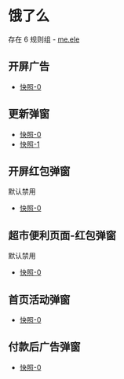 # 饿了么

存在 6 规则组 - [me.ele](/src/apps/me.ele.ts)

## 开屏广告

- [快照-0](https://i.gkd.li/import/12534930)

## 更新弹窗

- [快照-0](https://gkd-kit.gitee.io/import/12650280)
- [快照-1](https://gkd-kit.gitee.io/import/13206819)

## 开屏红包弹窗

默认禁用

- [快照-0](https://gkd-kit.gitee.io/import/12650238)

## 超市便利页面-红包弹窗

默认禁用

- [快照-0](https://gkd-kit.gitee.io/import/12650713)

## 首页活动弹窗

- [快照-0](https://i.gkd.li/import/12726709)

## 付款后广告弹窗

- [快照-0](https://i.gkd.li/import/13205301)
